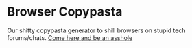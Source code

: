# Browser Copypasta
Our shitty copypasta generator to shill browsers on stupid tech forums/chats.
[Come here and be an asshole](https://browsercp.tk)
